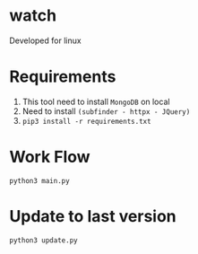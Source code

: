 # watch
Developed for linux

# Requirements
1. This tool need to install ```MongoDB``` on local
2. Need to install ```(subfinder - httpx - JQuery)```
3. ```pip3 install -r requirements.txt```

# Work Flow
```python3 main.py```

# Update to last version
```python3 update.py```
